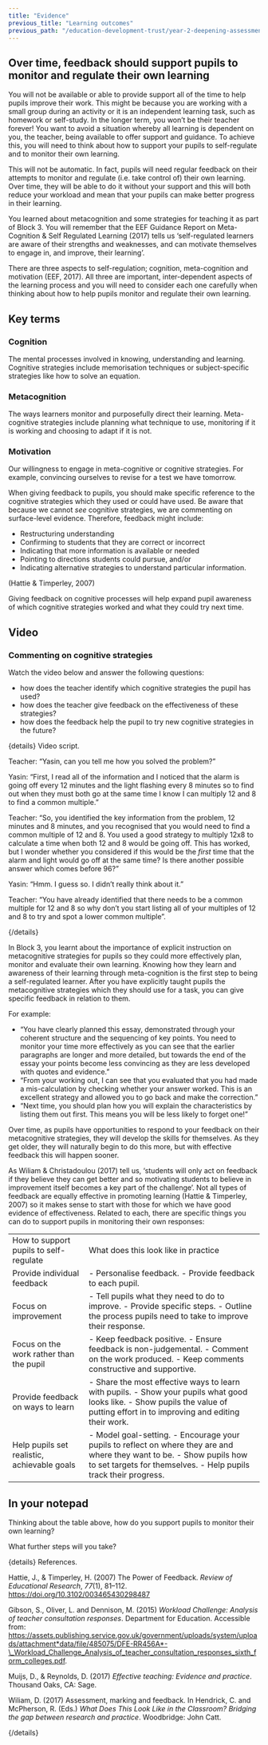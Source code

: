```yaml
---
title: "Evidence"
previous_title: "Learning outcomes"
previous_path: "/education-development-trust/year-2-deepening-assessment-feedback-and-questioning/summer-week-1-ect-learning-outcomes"
---
```


## Over time, feedback should support pupils to monitor and regulate their own learning

You will not be available or able to provide support all of the time to help pupils improve their work. This might be because you are working with a small group during an activity or it is an independent learning task, such as homework or self-study. In the longer term, you won’t be their teacher forever! You want to avoid a situation whereby all learning is dependent on you, the teacher, being available to offer support and guidance. To achieve this, you will need to think about how to support your pupils to self-regulate and to monitor their own learning.

This will not be automatic. In fact, pupils will need regular feedback on their attempts to monitor and regulate (i.e. take control of) their own learning. Over time, they will be able to do it without your support and this will both reduce your workload and mean that your pupils can make better progress in their learning.

You learned about metacognition and some strategies for teaching it as part of Block 3. You will remember that the EEF Guidance Report on Meta-Cognition & Self Regulated Learning (2017) tells us ‘self-regulated learners are aware of their strengths and weaknesses, and can motivate themselves to engage in, and improve, their learning’.

There are three aspects to self-regulation; cognition, meta-cognition and motivation (EEF, 2017). All three are important, inter-dependent aspects of the learning process and you will need to consider each one carefully when thinking about how to help pupils monitor and regulate their own learning.

## Key terms

### Cognition

The mental processes involved in knowing, understanding and learning.
Cognitive strategies include memorisation techniques or subject-specific
strategies like how to solve an equation.

### Metacognition

The ways learners monitor and purposefully direct their learning.
Meta-cognitive strategies include planning what technique to use, monitoring
if it is working and choosing to adapt if it is not.

### Motivation

Our willingness to engage in meta-cognitive or cognitive strategies. For
example, convincing ourselves to revise for a test we have tomorrow.

When giving feedback to pupils, you should make specific reference to the cognitive strategies which they used or could have used. Be aware that because we cannot _see_ cognitive strategies, we are commenting on surface-level evidence. Therefore, feedback might include:

- Restructuring understanding
- Confirming to students that they are correct or incorrect
- Indicating that more information is available or needed
- Pointing to directions students could pursue, and/or
- Indicating alternative strategies to understand particular information.

(Hattie & Timperley, 2007)

Giving feedback on cognitive processes will help expand pupil awareness of which cognitive strategies worked and what they could try next time.

## Video

### Commenting on cognitive strategies

Watch the video below and answer the following questions:

- how does the teacher identify which cognitive strategies the pupil has used?
- how does the teacher give feedback on the effectiveness of these strategies?
- how does the feedback help the pupil to try new cognitive strategies in the
  future?

{details}
Video script.

Teacher: “Yasin, can you tell me how you solved the problem?”

Yasin: “First, I read all of the information and I noticed that the alarm is going off every 12 minutes and the light flashing every 8 minutes so to find out when they must both go at the same time I know I can multiply 12 and 8 to find a common multiple.”

Teacher: “So, you identified the key information from the problem, 12 minutes and 8 minutes, and you recognised that you would need to find a common multiple of 12 and 8. You used a good strategy to multiply 12x8 to calculate a time when both 12 and 8 would be going off. This has worked, but I wonder whether you considered if this would be the _first_ time that the alarm and light would go off at the same time? Is there another possible answer which comes before 96?”

Yasin: “Hmm. I guess so. I didn’t really think about it.”

Teacher: “You have already identified that there needs to be a common multiple for 12 and 8 so why don’t you start listing all of your multiples of 12 and 8 to try and spot a lower common multiple”.

{/details}

In Block 3, you learnt about the importance of explicit instruction on metacognitive strategies for pupils so they could more effectively plan, monitor and evaluate their own learning. Knowing how they learn and awareness of their learning through meta-cognition is the first step to being a self-regulated learner. After you have explicitly taught pupils the metacognitive strategies which they should use for a task, you can give specific feedback in relation to them.

For example:

- “You have clearly planned this essay, demonstrated through your coherent structure and the sequencing of key points. You need to monitor your time more effectively as you can see that the earlier paragraphs are longer and more detailed, but towards the end of the essay your points become less convincing as they are less developed with quotes and evidence.”
- “From your working out, I can see that you evaluated that you had made a mis-calculation by checking whether your answer worked. This is an excellent strategy and allowed you to go back and make the correction.”
- “Next time, you should plan how you will explain the characteristics by listing them out first. This means you will be less likely to forget one!”

Over time, as pupils have opportunities to respond to your feedback on their metacognitive strategies, they will develop the skills for themselves. As they get older, they will naturally begin to do this more, but with effective feedback this will happen sooner.

As Wiliam & Christadoulou (2017) tell us, ‘students will only act on feedback if they believe they can get better and so motivating students to believe in improvement itself becomes a key part of the challenge’. Not all types of feedback are equally effective in promoting learning (Hattie & Timperley, 2007) so it makes sense to start with those for which we have good evidence of effectiveness. Related to each, there are specific things you can do to support pupils in monitoring their own responses:

|                                             |                                                                                                                                                                                            |
| ------------------------------------------- | ------------------------------------------------------------------------------------------------------------------------------------------------------------------------------------------ |
| How to support pupils to self-regulate      | What does this look like in practice                                                                                                                                                       |
| Provide individual feedback                 | - Personalise feedback. - Provide feedback to each pupil.                                                                                                                                  |
| Focus on improvement                        | - Tell pupils what they need to do to improve. - Provide specific steps. - Outline the process pupils need to take to improve their response.                                              |
| Focus on the work rather than the pupil     | - Keep feedback positive. - Ensure feedback is non-judgemental. - Comment on the work produced. - Keep comments constructive and supportive.                                               |
| Provide feedback on ways to learn           | - Share the most effective ways to learn with pupils. - Show your pupils what good looks like. - Show pupils the value of putting effort in to improving and editing their work.           |
| Help pupils set realistic, achievable goals | - Model goal-setting. - Encourage your pupils to reflect on where they are and where they want to be. - Show pupils how to set targets for themselves. - Help pupils track their progress. |

## In your notepad

Thinking about the table above, how do you support pupils to monitor their
own learning?

What further steps will you take?

{details}
References.

Hattie, J., &amp; Timperley, H. (2007) The Power of Feedback. _Review of Educational Research_, _77_(1), 81–112. <a href="https://doi.org/10.3102/003465430298487">https://doi.org/10.3102/003465430298487</a>

Gibson, S., Oliver, L. and Dennison, M. (2015) _Workload Challenge: Analysis of teacher consultation responses_. Department for Education. Accessible from: <a href="https://assets.publishing.service.gov.uk/government/uploads/system/uploads/attachment_data/file/485075/DFE-RR456A_-_Workload_Challenge_Analysis_of_teacher_consultation_responses_sixth_form_colleges.pdf">https://assets.publishing.service.gov.uk/government/uploads/system/uploads/attachment*data/file/485075/DFE-RR456A*-\_Workload_Challenge_Analysis_of_teacher_consultation_responses_sixth_form_colleges.pdf</a>.

Muijs, D., &amp; Reynolds, D. (2017) _Effective teaching: Evidence and practice_. Thousand Oaks, CA: Sage.

Wiliam, D. (2017) Assessment, marking and feedback. In Hendrick, C. and McPherson, R. (Eds.) _What Does This Look Like in the Classroom? Bridging the gap between research and practice_. Woodbridge: John Catt.

{/details}

